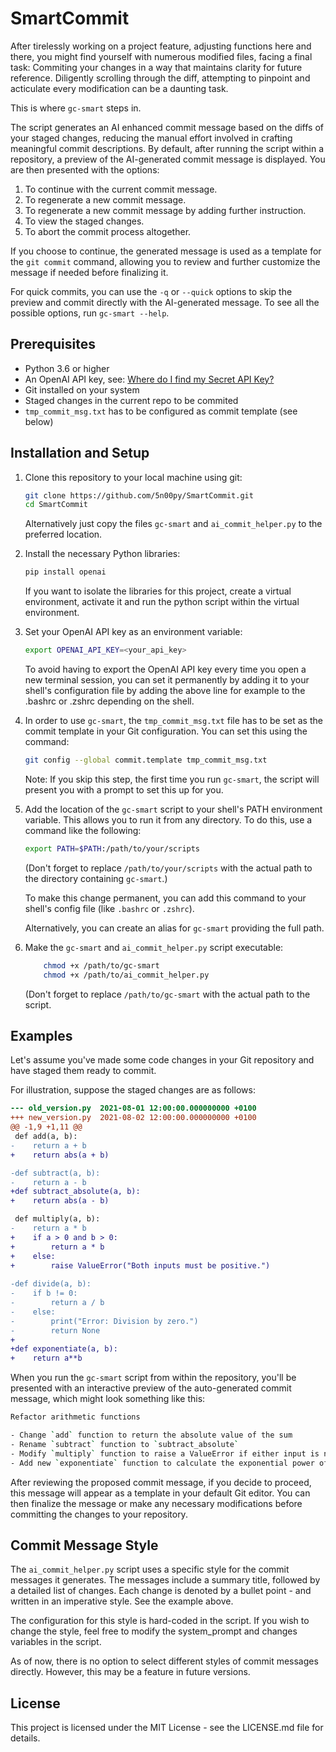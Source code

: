 # SmartCommit

After tirelessly working on a project feature, adjusting functions here and
there, you might find yourself with numerous modified files, facing a final
task: Commiting your changes in a way that maintains clarity for future
reference. Diligently scrolling through the diff, attempting to pinpoint and
acticulate every modification can be a daunting task.

This is where `gc-smart` steps in.

The script generates an AI enhanced commit message based on the diffs of your
staged changes, reducing the manual effort involved in crafting meaningful
commit descriptions. By default, after running the script within a repository,
a preview of the AI-generated commit message is displayed. You are then
presented with the options:

1. To continue with the current commit message.
2. To regenerate a new commit message.
3. To regenerate a new commit message by adding further instruction.
4. To view the staged changes.
5. To abort the commit process altogether.

If you choose to continue, the generated message is used as a template for the 
`git commit` command, allowing you to review and further customize the message
if needed before finalizing it.

For quick commits, you can use the `-q` or `--quick` options to skip the
preview and commit directly with the AI-generated message. To see all the
possible options, run `gc-smart --help`.

## Prerequisites

- Python 3.6 or higher
- An OpenAI API key, see: [Where do I find my Secret API Key?](https://help.openai.com/en/articles/4936850-where-do-i-find-my-secret-api-key)
- Git installed on your system
- Staged changes in the current repo to be commited
- `tmp_commit_msg.txt` has to be configured as commit template (see below)

## Installation and Setup

1. Clone this repository to your local machine using git:

    ```bash
    git clone https://github.com/5n00py/SmartCommit.git
    cd SmartCommit
    ```

    Alternatively just copy the files `gc-smart` and `ai_commit_helper.py` to
    the preferred location.
    
2. Install the necessary Python libraries:

    ```bash
    pip install openai
    ```

    If you want to isolate the libraries for this project, create a virtual
    environment, activate it and run the python script within the virtual
    environment.

3. Set your OpenAI API key as an environment variable:

    ```bash
    export OPENAI_API_KEY=<your_api_key>
    ```

    To avoid having to export the OpenAI API key every time you open a new
    terminal session, you can set it permanently by adding it to your shell's
    configuration file by adding the above line for example to the .bashrc or
    .zshrc depending on the shell.

4. In order to use `gc-smart`, the `tmp_commit_msg.txt` file has to be set as
   the commit template in your Git configuration. You can set this using the
   command:

    ```bash
    git config --global commit.template tmp_commit_msg.txt
    ```

    Note: If you skip this step, the first time you run `gc-smart`, the script
    will present you with a prompt to set this up for you.

5. Add the location of the `gc-smart` script to your shell's PATH
   environment variable. This allows you to run it from any
   directory. To do this, use a command like the following:

    ```bash
    export PATH=$PATH:/path/to/your/scripts
    ```
    (Don't forget to replace `/path/to/your/scripts` with the actual path 
    to the directory containing `gc-smart`.) 

    To make this change permanent, you can add this command to your shell's
    config file (like `.bashrc` or `.zshrc`).

    Alternatively, you can create an alias for `gc-smart` providing the full path.

6. Make the `gc-smart` and `ai_commit_helper.py` script executable:

    ```bash
        chmod +x /path/to/gc-smart
        chmod +x /path/to/ai_commit_helper.py
    ```
    (Don't forget to replace `/path/to/gc-smart` with the actual path to the script.

## Examples

Let's assume you've made some code changes in your Git repository and have
staged them ready to commit.

For illustration, suppose the staged changes are as follows:

```diff
--- old_version.py  2021-08-01 12:00:00.000000000 +0100
+++ new_version.py  2021-08-02 12:00:00.000000000 +0100
@@ -1,9 +1,11 @@
 def add(a, b):
-    return a + b
+    return abs(a + b)

-def subtract(a, b):
-    return a - b
+def subtract_absolute(a, b):
+    return abs(a - b)

 def multiply(a, b):
-    return a * b
+    if a > 0 and b > 0:
+        return a * b
+    else:
+        raise ValueError("Both inputs must be positive.")
     
-def divide(a, b):
-    if b != 0:
-        return a / b
-    else:
-        print("Error: Division by zero.")
-        return None
+
+def exponentiate(a, b):
+    return a**b
```

When you run the `gc-smart` script from within the repository, you'll be
presented with an interactive preview of the auto-generated commit message,
which might look something like this:

```bash
Refactor arithmetic functions

- Change `add` function to return the absolute value of the sum
- Rename `subtract` function to `subtract_absolute`
- Modify `multiply` function to raise a ValueError if either input is not positive
- Add new `exponentiate` function to calculate the exponential power of two numbers
```

After reviewing the proposed commit message, if you decide to proceed, this
message will appear as a template in your default Git editor. You can then
finalize the message or make any necessary modifications before committing the
changes to your repository.

## Commit Message Style

The `ai_commit_helper.py` script uses a specific style for the commit messages it
generates. The messages include a summary title, followed by a detailed list of
changes. Each change is denoted by a bullet point - and written in an
imperative style. See the example above.

The configuration for this style is hard-coded in the script. If
you wish to change the style, feel free to modify the system_prompt and
changes variables in the script.

As of now, there is no option to select different styles of commit messages
directly. However, this may be a feature in future versions.

## License

This project is licensed under the MIT License - see the LICENSE.md file for
details.
